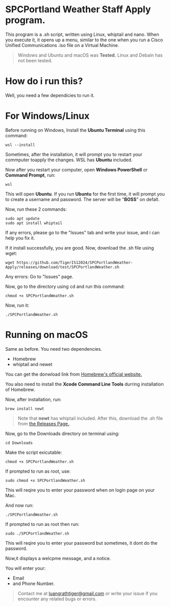 # SPCPortland Weather Staff Apply program.

This program is a .sh script, written using Linux, whiptail and nano.  When you execute it, it opens up a menu, similar to the one when you run a Cisco Unified Communications .iso file on a Virtual Machine. 

> Windows and Ubuntu and macOS was **Tested.** Linux and Debain has not been tested.


# How do i run this?

Well, you need a few dependicies to run it. 

# For Windows/Linux
Before running on Windows, Install the **Ubuntu Terminal** using this command:

```
wsl --install
```
Sometimes, after the installation, it will prompt you to restart your commputer toapply the changes. WSL has **Ubuntu** included.

Now after you restart your computer, open **Windows PowerShell** or **Command Prompt**,  run:

```
wsl
```
This will open **Ubuntu**. If you run **Ubuntu** for the first time, it will prompt you to create a username and password. The server will be "**BOSS**" on defalt.

Now, run these 2 commands:
```
sudo apt update
sudo apt install whiptail
```

If any errors, please go to the "Issues" tab and write your issue, and i can help you fix it.

If it install successfully, you are good. Now, download the .sh file using wget:
```
wget https://github.com/TigerIS12024/SPCPortlandWeather-Apply/releases/download/test/SPCPortlandWeather.sh

```

Any errors: Go to "Issues" page.

Now, go to the directory using cd and run this command:
```
chmod +x SPCPortlandWeather.sh
```

Now, run it:

```
./SPCPortlandWeather.sh
```

# Running on macOS

Same as before. You need two dependencies.

- Homebrew
- whiptail and newet

You can get the donwload link from [Homebrew's official website.](https://brew.sh)


You also need to install the **Xcode Command Line Tools** durring installation of Homebrew.

Now, after installation, run:
```
brew install newt
```
> Note that **newt** has whiptail included.
After this, download the .sh file from [the Releases Page.](https://github.com/TigerIS12024/SPCPortlandWeather-Apply/releases/tag/test).

Now,  go to the Downloads directory on terminal using:
```
cd Downloads
```

Make the script exicutable:
```
chmod +x SPCPortlandWeather.sh
```

If prompted to run as root, use:
```
sudo chmod +x SPCPortlandWeather.sh
```

This will reqire you to enter your password when on login page on your Mac.

And now run:

```
./SPCPortlandWeather.sh

```

If prompted to run as root then run:

```
sudo ./SPCPortlandWeather.sh
```
This will reqire you to enter your password but sometimes, it dont do the password.

Now,it displays a welcpme message, and a notice.  

You will enter your:

- Email
- and Phone Number.


> Contact me at luangrathtiger@gmail.com or write your issue if you encounter any related bugs or errors.



